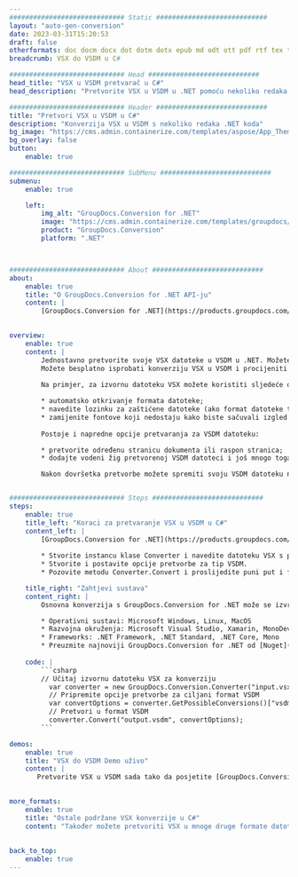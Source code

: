 ```yaml
---
############################# Static ############################
layout: "auto-gen-conversion"
date: 2023-03-31T15:20:53
draft: false
otherformats: doc docm docx dot dotm dotx epub md odt ott pdf rtf tex txt vdx vsdm vsdx vssm vssx vstm vstx vsx vtx xps
breadcrumb: VSX do VSDM u C#

############################# Head ############################
head_title: "VSX u VSDM pretvarač u C#"
head_description: "Pretvorite VSX u VSDM u .NET pomoću nekoliko redaka koda. Koristite GroupDocs Document Conversion API za pretvaranje preko 160 formata datoteka."

############################# Header ############################
title: "Pretvori VSX u VSDM u C#"
description: "Konverzija VSX u VSDM s nekoliko redaka .NET koda"
bg_image: "https://cms.admin.containerize.com/templates/aspose/App_Themes/V3/images/bg/header1.png"
bg_overlay: false
button:
    enable: true

############################# SubMenu ############################
submenu:
    enable: true

    left:
        img_alt: "GroupDocs.Conversion for .NET"
        image: "https://cms.admin.containerize.com/templates/groupdocs/images/product-logos/90x90-noborder/groupdocs-conversion-net.png"
        product: "GroupDocs.Conversion"
        platform: ".NET"



############################# About ############################
about:
    enable: true
    title: "O GroupDocs.Conversion for .NET API-ju"
    content: |
        [GroupDocs.Conversion for .NET](https://products.groupdocs.com/conversion/net/) može se koristiti za pretvaranje Microsoft Worda, Excela, PowerPointa, PDF-a, Visio i drugih formata. GroupDocs.Conversion je samostalni API koji je prikladan za pozadinske i interne sustave gdje su potrebne visoke performanse. Ne ovisi o softveru poput Microsofta ili Open Officea.
    

overview:
    enable: true
    content: |
        Jednostavno pretvorite svoje VSX datoteke u VSDM u .NET. Možete koristiti samo nekoliko C# linija koda na bilo kojoj platformi po vašem izboru kao što su - Windows, Linux, macOS.
        Možete besplatno isprobati konverziju VSX u VSDM i procijeniti kvalitetu rezultata konverzije. Uz jednostavne scenarije konverzije datoteka, možete isprobati naprednije opcije za učitavanje izvorne VSX datoteke i za spremanje izlaznog VSDM rezultata. 
        
        Na primjer, za izvornu datoteku VSX možete koristiti sljedeće opcije učitavanja:

        * automatsko otkrivanje formata datoteke;
        * navedite lozinku za zaštićene datoteke (ako format datoteke to podržava);
        * zamijenite fontove koji nedostaju kako biste sačuvali izgled dokumenta.
        
        Postoje i napredne opcije pretvaranja za VSDM datoteku:

        * pretvorite određenu stranicu dokumenta ili raspon stranica;
        * dodajte vodeni žig pretvorenoj VSDM datoteci i još mnogo toga.

        Nakon dovršetka pretvorbe možete spremiti svoju VSDM datoteku na lokalnu stazu datoteke ili bilo koju pohranu treće strane kao što su FTP, Amazon S3, Google Drive, Dropbox itd. Imajte na umu - da pretvorite VSX u {{ TO}} nema potrebe za instaliranjem bilo kakvog dodatnog softvera - poput MS Officea, Open Officea, Adobe Acrobat Readera itd.


############################# Steps ############################
steps:
    enable: true
    title_left: "Koraci za pretvaranje VSX u VSDM u C#"
    content_left: |
        [GroupDocs.Conversion for .NET](https://products.groupdocs.com/conversion/net/) programerima olakšava pretvaranje VSX datoteke u VSDM s nekoliko redaka koda.
        
        * Stvorite instancu klase Converter i navedite datoteku VSX s punim putem
        * Stvorite i postavite opcije pretvorbe za tip VSDM.
        * Pozovite metodu Converter.Convert i proslijedite puni put i format (VSDM) kao parametar

    title_right: "Zahtjevi sustava"
    content_right: |
        Osnovna konverzija s GroupDocs.Conversion for .NET može se izvršiti u samo nekoliko jednostavnih koraka. Naši API-ji podržani su na svim glavnim platformama i operativnim sustavima. Prije izvršavanja koda u nastavku, provjerite imate li sljedeće preduvjete instalirane na vašem sustavu.

        * Operativni sustavi: Microsoft Windows, Linux, MacOS
        * Razvojna okruženja: Microsoft Visual Studio, Xamarin, MonoDevelop
        * Frameworks: .NET Framework, .NET Standard, .NET Core, Mono
        * Preuzmite najnoviji GroupDocs.Conversion for .NET od [Nuget](https://www.nuget.org/packages/groupdocs.conversion)
         
    code: |
        ```csharp    
        // Učitaj izvornu datoteku VSX za konverziju
          var converter = new GroupDocs.Conversion.Converter("input.vsx");
          // Pripremite opcije pretvorbe za ciljani format VSDM
          var convertOptions = converter.GetPossibleConversions()["vsdm"].ConvertOptions;
          // Pretvori u format VSDM
          converter.Convert("output.vsdm", convertOptions);
        ```

demos:
    enable: true
    title: "VSX do VSDM Demo uživo"
    content: |
       Pretvorite VSX u VSDM sada tako da posjetite [GroupDocs.Conversion App](https://products.groupdocs.app/conversion/family) web mjesto. Online demo ima sljedeće prednosti
          

more_formats:
    enable: true
    title: "Ostale podržane VSX konverzije u C#"
    content: "Također možete pretvoriti VSX u mnoge druge formate datoteka. Pogledajte popis u nastavku."
       
       
back_to_top:
    enable: true
---
```

